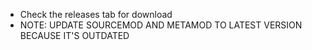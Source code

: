 - Check the releases tab for download
- NOTE: UPDATE SOURCEMOD AND METAMOD TO LATEST VERSION BECAUSE IT'S OUTDATED
